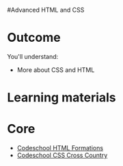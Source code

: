 #Advanced HTML and CSS

# Outcome

You'll understand:

* More about CSS and HTML

# Learning materials

# Core

* [Codeschool HTML Formations](https://www.codeschool.com/courses/front-end-formations)
* [Codeschool CSS Cross Country](https://www.codeschool.com/courses/css-cross-country)
